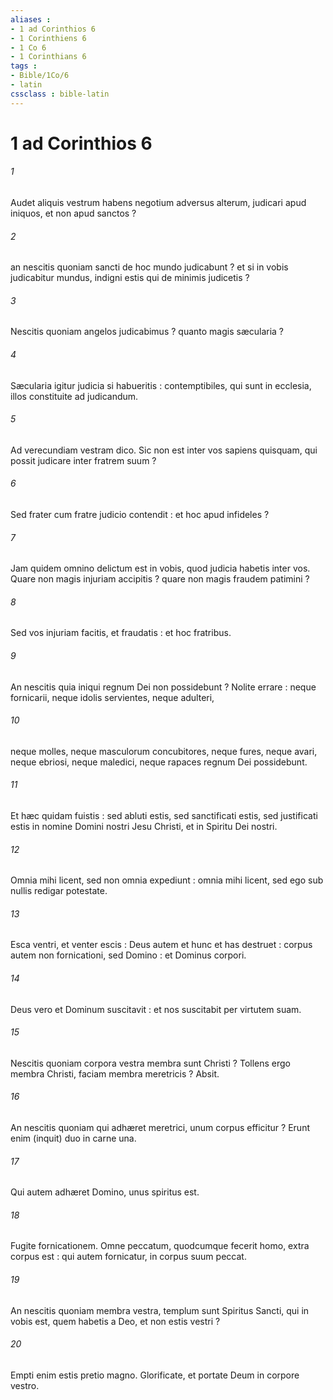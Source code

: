 ```yaml
---
aliases : 
- 1 ad Corinthios 6
- 1 Corinthiens 6
- 1 Co 6
- 1 Corinthians 6
tags : 
- Bible/1Co/6
- latin
cssclass : bible-latin
---
```


# 1 ad Corinthios 6

###### 1
Audet aliquis vestrum habens negotium adversus alterum, judicari apud iniquos, et non apud sanctos ?
###### 2
an nescitis quoniam sancti de hoc mundo judicabunt ? et si in vobis judicabitur mundus, indigni estis qui de minimis judicetis ?
###### 3
Nescitis quoniam angelos judicabimus ? quanto magis sæcularia ?
###### 4
Sæcularia igitur judicia si habueritis : contemptibiles, qui sunt in ecclesia, illos constituite ad judicandum.
###### 5
Ad verecundiam vestram dico. Sic non est inter vos sapiens quisquam, qui possit judicare inter fratrem suum ?
###### 6
Sed frater cum fratre judicio contendit : et hoc apud infideles ?
###### 7
Jam quidem omnino delictum est in vobis, quod judicia habetis inter vos. Quare non magis injuriam accipitis ? quare non magis fraudem patimini ?
###### 8
Sed vos injuriam facitis, et fraudatis : et hoc fratribus.
###### 9
An nescitis quia iniqui regnum Dei non possidebunt ? Nolite errare : neque fornicarii, neque idolis servientes, neque adulteri,
###### 10
neque molles, neque masculorum concubitores, neque fures, neque avari, neque ebriosi, neque maledici, neque rapaces regnum Dei possidebunt.
###### 11
Et hæc quidam fuistis : sed abluti estis, sed sanctificati estis, sed justificati estis in nomine Domini nostri Jesu Christi, et in Spiritu Dei nostri.
###### 12
Omnia mihi licent, sed non omnia expediunt : omnia mihi licent, sed ego sub nullis redigar potestate.
###### 13
Esca ventri, et venter escis : Deus autem et hunc et has destruet : corpus autem non fornicationi, sed Domino : et Dominus corpori.
###### 14
Deus vero et Dominum suscitavit : et nos suscitabit per virtutem suam.
###### 15
Nescitis quoniam corpora vestra membra sunt Christi ? Tollens ergo membra Christi, faciam membra meretricis ? Absit.
###### 16
An nescitis quoniam qui adhæret meretrici, unum corpus efficitur ? Erunt enim (inquit) duo in carne una.
###### 17
Qui autem adhæret Domino, unus spiritus est.
###### 18
Fugite fornicationem. Omne peccatum, quodcumque fecerit homo, extra corpus est : qui autem fornicatur, in corpus suum peccat.
###### 19
An nescitis quoniam membra vestra, templum sunt Spiritus Sancti, qui in vobis est, quem habetis a Deo, et non estis vestri ?
###### 20
Empti enim estis pretio magno. Glorificate, et portate Deum in corpore vestro.
